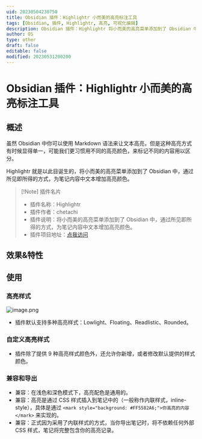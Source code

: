 ```yaml
---
uid: 20230504230750
title: Obsidian 插件：Highlightr 小而美的高亮标注工具
tags: [Obsidian, 插件, Highlightr, 高亮, 可视化编辑]
description: Obsidian 插件：Highlightr 将小而美的高亮菜单添加到了 Obsidian 中，通过所见即所得的方式，为笔记内容中文本增加高亮颜色。
author: OS
type: other
draft: false
editable: false
modified: 20230531200200
---
```


# Obsidian 插件：Highlightr 小而美的高亮标注工具

## 概述

虽然 Obsidian 中你可以使用 Markdown 语法来让文本高亮，但是这种高亮方式有时候显得单一，可能我们更习惯用不同的高亮颜色，来标记不同的内容用以区分。

Highlightr 就是以此目诞生的，将小而美的高亮菜单添加到了 Obsidian 中，通过所见即所得的方式，为笔记内容中文本增加高亮颜色。

> [!Note] 插件名片
> - 插件名称：Highlightr
> - 插件作者：chetachi
> - 插件说明：将小而美的高亮菜单添加到了 Obsidian 中，通过所见即所得的方式，为笔记内容中文本增加高亮颜色。
> - 插件项目地址：[点我访问](https://github.com/chetachiezikeuzor/Highlightr-Plugin)

## 效果&特性

## 使用

### 高亮样式

![image.png](https://cdn.pkmer.cn/images/20230504232528.png!pkmer)

- 插件默认支持多种高亮样式：Lowlight、Floating、Readlistic、Rounded。

### 自定义高亮样式

- 插件除了提供 9 种高亮样式颜色外，还允许你新增，或者修改默认提供的样式颜色。

### 兼容和导出

- 兼容：在浅色和深色模式下，高亮配色是通用的。
- 兼容：高亮是通过 CSS 样式插入到笔记中的（一般称作内联样式，inline-style），具体是通过 `<mark style="background: #FF5582A6;">你高亮的内容</mark>` 来实现的。
- 兼容：正式因为采用了内联样式的方式，当你导出笔记时，将不依赖任何外部 CSS 样式，笔记将完整包含你的高亮记录。
